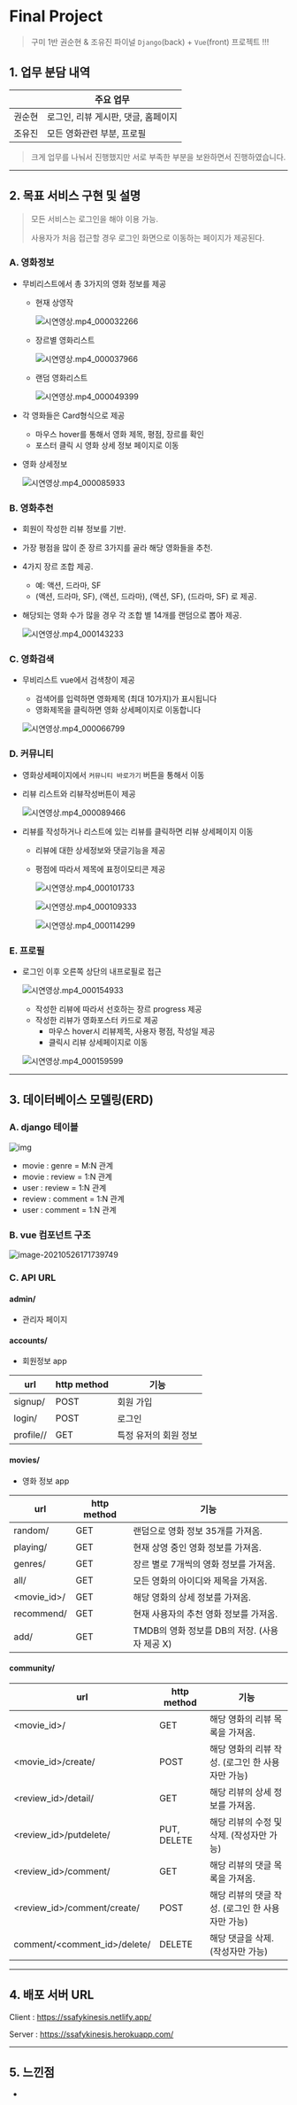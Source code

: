 # Final Project

> 구미 1반 권순현 & 조유진 파이널 `Django`(back) + `Vue`(front) 프로젝트 !!!



## 1. 업무 분담 내역

|        | 주요 업무                           |
| ------ | ----------------------------------- |
| 권순현 | 로그인, 리뷰 게시판, 댓글, 홈페이지 |
| 조유진 | 모든 영화관련 부분, 프로필          |

> 크게 업무를 나눠서 진행했지만 서로 부족한 부분을 보완하면서 진행하였습니다. 



---



## 2. 목표 서비스 구현 및 설명

> 모든 서비스는 로그인을 해야 이용 가능.
>
> 사용자가 처음 접근할 경우 로그인 화면으로 이동하는 페이지가 제공된다.

### A. 영화정보

- 무비리스트에서 총 3가지의 영화 정보를 제공
  - 현재 상영작
  
    ![시연영상.mp4_000032266](README.assets/시연영상.mp4_000032266.png)
  
  - 장르별 영화리스트
  
    ![시연영상.mp4_000037966](README.assets/시연영상.mp4_000037966.png)
  
  - 랜덤 영화리스트
  
    ![시연영상.mp4_000049399](README.assets/시연영상.mp4_000049399-1622102401522.png)
- 각 영화들은 Card형식으로 제공
  - 마우스 hover를 통해서 영화 제목, 평점, 장르를 확인
  - 포스터 클릭 시 영화 상세 정보 페이지로 이동
- 영화 상세정보

  ![시연영상.mp4_000085933](README.assets/시연영상.mp4_000085933.png)



### B. 영화추천

- 회원이 작성한 리뷰 정보를 기반.

- 가장 평점을 많이 준 장르 3가지를 골라 해당 영화들을 추천.

- 4가지 장르 조합 제공.
  - 예: 액션, 드라마, SF
  - (액션, 드라마, SF), (액션, 드라마), (액션, SF), (드라마, SF) 로 제공.
  
- 해당되는 영화 수가 많을 경우 각 조합 별 14개를 랜덤으로 뽑아 제공.

  ![시연영상.mp4_000143233](README.assets/시연영상.mp4_000143233.png)



### C. 영화검색

- 무비리스트 vue에서 검색창이 제공
  - 검색어를 입력하면 영화제목 (최대 10가지)가 표시됩니다
  - 영화제목을 클릭하면 영화 상세페이지로 이동합니다
  
  ![시연영상.mp4_000066799](README.assets/시연영상.mp4_000066799.png)



### D. 커뮤니티

- 영화상세페이지에서 `커뮤니티 바로가기` 버튼을 통해서 이동

- 리뷰 리스트와 리뷰작성버튼이 제공

  ![시연영상.mp4_000089466](README.assets/시연영상.mp4_000089466.png)

- 리뷰를 작성하거나 리스트에 있는 리뷰를 클릭하면 리뷰 상세페이지 이동
  - 리뷰에 대한 상세정보와 댓글기능을 제공
  
  - 평점에 따라서 제목에 표정이모티콘 제공
  
    ![시연영상.mp4_000101733](README.assets/시연영상.mp4_000101733.png)
  
    ![시연영상.mp4_000109333](README.assets/시연영상.mp4_000109333.png)
  
    ![시연영상.mp4_000114299](README.assets/시연영상.mp4_000114299.png)



### E. 프로필

- 로그인 이후 오른쪽 상단의 내프로필로 접근

  ![시연영상.mp4_000154933](README.assets/시연영상.mp4_000154933.png)

  - 작성한 리뷰에 따라서 선호하는 장르 progress 제공
  - 작성한 리뷰가 영화포스터 카드로 제공
    - 마우스 hover시 리뷰제목, 사용자 평점, 작성일 제공
    - 클릭시 리뷰 상세페이지로 이동

  ![시연영상.mp4_000159599](README.assets/시연영상.mp4_000159599.png)



---



## 3. 데이터베이스 모델링(ERD)



### A. django 테이블

![img](README.assets/unknown.png)

* movie : genre = M:N 관계
* movie : review = 1:N 관계
* user : review = 1:N 관계
* review : comment = 1:N 관계
* user : comment = 1:N 관계



### B. vue 컴포넌트 구조

![image-20210526171739749](README.assets/image-20210526171739749.png)



### C. API URL

#### admin/

* 관리자 페이지



#### accounts/

* 회원정보 app

| url                 | http method | 기능                  |
| ------------------- | ----------- | --------------------- |
| signup/             | POST        | 회원 가입             |
| login/              | POST        | 로그인                |
| profile/<username>/ | GET         | 특정 유저의 회원 정보 |



#### movies/

* 영화 정보 app

| url         | http method | 기능                                          |
| ----------- | ----------- | --------------------------------------------- |
| random/     | GET         | 랜덤으로 영화 정보 35개를 가져옴.             |
| playing/    | GET         | 현재 상영 중인 영화 정보를 가져옴.            |
| genres/     | GET         | 장르 별로 7개씩의 영화 정보를 가져옴.         |
| all/        | GET         | 모든 영화의 아이디와 제목을 가져옴.           |
| <movie_id>/ | GET         | 해당 영화의 상세 정보를 가져옴.               |
| recommend/  | GET         | 현재 사용자의 추천 영화 정보를 가져옴.        |
| add/        | GET         | TMDB의 영화 정보를 DB의 저장. (사용자 제공 X) |



#### community/

| url                          | http method | 기능                                             |
| ---------------------------- | ----------- | ------------------------------------------------ |
| <movie_id>/                  | GET         | 해당 영화의 리뷰 목록을 가져옴.                  |
| <movie_id>/create/           | POST        | 해당 영화의 리뷰 작성. (로그인 한 사용자만 가능) |
| <review_id>/detail/          | GET         | 해당 리뷰의 상세 정보를 가져옴.                  |
| <review_id>/putdelete/       | PUT, DELETE | 해당 리뷰의 수정 및 삭제. (작성자만 가능)        |
| <review_id>/comment/         | GET         | 해당 리뷰의 댓글 목록을 가져옴.                  |
| <review_id>/comment/create/  | POST        | 해당 리뷰의 댓글 작성. (로그인 한 사용자만 가능) |
| comment/<comment_id>/delete/ | DELETE      | 해당 댓글을 삭제. (작성자만 가능)                |



---



## 4. 배포 서버 URL

Client : https://ssafykinesis.netlify.app/

Server : https://ssafykinesis.herokuapp.com/



---



## 5. 느낀점

- 


